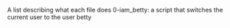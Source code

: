 A list describing what each file does
0-iam_betty: a script that switches the current user to the user betty
